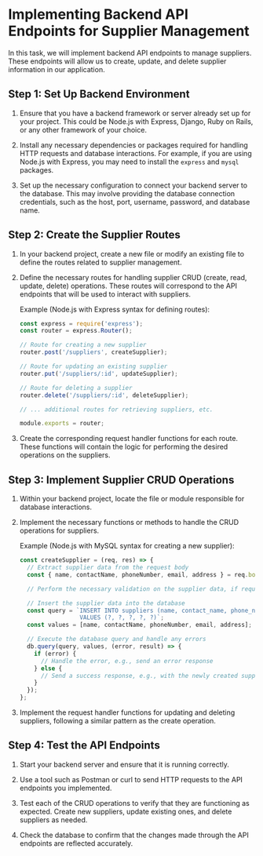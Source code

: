 # Implementing Backend API Endpoints for Supplier Management

In this task, we will implement backend API endpoints to manage suppliers. These endpoints will allow us to create, update, and delete supplier information in our application.

## Step 1: Set Up Backend Environment

1. Ensure that you have a backend framework or server already set up for your project. This could be Node.js with Express, Django, Ruby on Rails, or any other framework of your choice.

2. Install any necessary dependencies or packages required for handling HTTP requests and database interactions. For example, if you are using Node.js with Express, you may need to install the `express` and `mysql` packages.

3. Set up the necessary configuration to connect your backend server to the database. This may involve providing the database connection credentials, such as the host, port, username, password, and database name.

## Step 2: Create the Supplier Routes

1. In your backend project, create a new file or modify an existing file to define the routes related to supplier management.

2. Define the necessary routes for handling supplier CRUD (create, read, update, delete) operations. These routes will correspond to the API endpoints that will be used to interact with suppliers.

    Example (Node.js with Express syntax for defining routes):
    
    ```javascript
    const express = require('express');
    const router = express.Router();
    
    // Route for creating a new supplier
    router.post('/suppliers', createSupplier);
    
    // Route for updating an existing supplier
    router.put('/suppliers/:id', updateSupplier);
    
    // Route for deleting a supplier
    router.delete('/suppliers/:id', deleteSupplier);
    
    // ... additional routes for retrieving suppliers, etc.
    
    module.exports = router;
    ```

3. Create the corresponding request handler functions for each route. These functions will contain the logic for performing the desired operations on the suppliers.

## Step 3: Implement Supplier CRUD Operations

1. Within your backend project, locate the file or module responsible for database interactions.

2. Implement the necessary functions or methods to handle the CRUD operations for suppliers.

    Example (Node.js with MySQL syntax for creating a new supplier):

    ```javascript
    const createSupplier = (req, res) => {
      // Extract supplier data from the request body
      const { name, contactName, phoneNumber, email, address } = req.body;
    
      // Perform the necessary validation on the supplier data, if required
    
      // Insert the supplier data into the database
      const query = `INSERT INTO suppliers (name, contact_name, phone_number, email, address)
                     VALUES (?, ?, ?, ?, ?)`;
      const values = [name, contactName, phoneNumber, email, address];
    
      // Execute the database query and handle any errors
      db.query(query, values, (error, result) => {
        if (error) {
          // Handle the error, e.g., send an error response
        } else {
          // Send a success response, e.g., with the newly created supplier's ID
        }
      });
    };
    ```

3. Implement the request handler functions for updating and deleting suppliers, following a similar pattern as the create operation.

## Step 4: Test the API Endpoints

1. Start your backend server and ensure that it is running correctly.

2. Use a tool such as Postman or curl to send HTTP requests to the API endpoints you implemented.

3. Test each of the CRUD operations to verify that they are functioning as expected. Create new suppliers, update existing ones, and delete suppliers as needed.

4. Check the database to confirm that the changes made through the API endpoints are reflected accurately.

